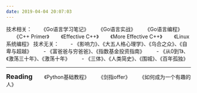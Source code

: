 ```yaml
---
date: 2019-04-04 20:07:03
---
```



技术相关：
　　《Go语言学习笔记》
　　《Go语言实战》
　　《Go语言编程》
　　《C++ Primer》
　　《Effective C++》
　　《More Effective C++》
　　《Linux 系统编程》
技术无关：
　　- 《影响力》、《大五人格心理学》、《乌合之众》、《自卑与超越》
　　- 《富爸爸与穷爸爸》、《指数基金投资指南》
　　- 《从0到1》、《激荡三十年》、《激荡十年》
　　- 《三体》、《人类简史》、《围城》、《百年孤独》

-----------------------------------------------------------------
<font size=4>**Reading**</font>
　　《Python基础教程》
　　《剑指offer》
　　《如何成为一个有趣的人》

